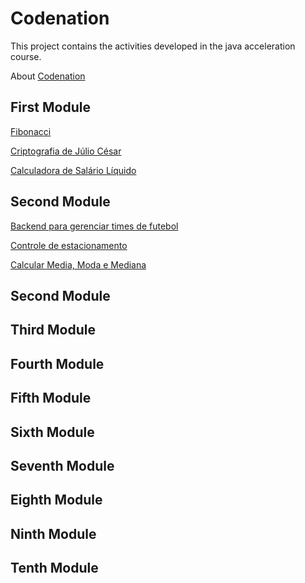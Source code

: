 # Codenation

This project contains the activities developed in the java acceleration course.

About [Codenation](https://codenation.dev/)


## First Module

[Fibonacci](https://github.com/eduardadebrum/Codenation/tree/master/1-first-module/java-0)

[Criptografia de Júlio César](https://github.com/eduardadebrum/Codenation/tree/master/1-first-module/java-6)

[Calculadora de Salário Líquido](https://github.com/eduardadebrum/Codenation/tree/master/1-first-module/java-13)


## Second Module
[Backend para gerenciar times de futebol](https://github.com/eduardadebrum/Codenation/tree/master/2-second-module/java-1)

[Controle de estacionamento](https://github.com/eduardadebrum/Codenation/tree/master/2-second-module/java-7)

[Calcular Media, Moda e Mediana](https://github.com/eduardadebrum/Codenation/tree/master/2-second-module/java-14)

## Second Module
## Third Module
## Fourth Module
## Fifth Module
## Sixth Module
## Seventh Module
## Eighth Module
## Ninth Module
## Tenth Module
